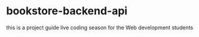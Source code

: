 # bookstore-backend-api

this is a project guide live coding season for the Web development students
